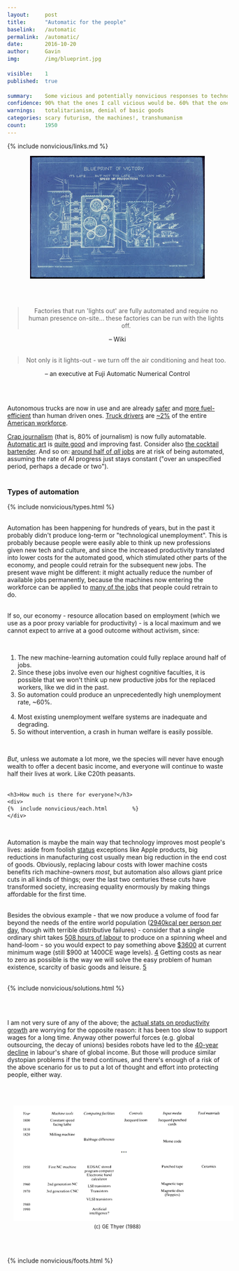 ```yaml
---
layout: 	post
title:  	"Automatic for the people"
baselink:	/automatic
permalink:	/automatic/
date:   	2016-10-20
author:		Gavin	
img:		/img/blueprint.jpg

visible:	1
published: 	true

summary:	Some vicious and potentially nonvicious responses to technological unemployment.
confidence: 90% that the ones I call vicious would be. 60% that the ones I call nonvicious would be.
warnings: 	totalitarianism, denial of basic goods
categories: scary futurism, the machines!, transhumanism
count: 		1950
---
```



{%	include nonvicious/links.md		%}


<div style="text-align:center"><img src="/img/blueprint.jpg" /></div>

<br><br>

<center>
<blockquote>
	Factories that run 'lights out' are fully automated and require no human presence on-site... these factories can be run with the lights off.
</blockquote>
	– Wiki
</center>

<br>

<center>
<blockquote>Not only is it lights-out - we turn off the air conditioning and heat too.</blockquote>
	– an executive at Fuji Automatic Numerical Control
</center>


<a name="toTop"></a>

<br><br>


Autonomous trucks are now in use and are already <a href="{{truckSafety}}">safer</a> and <a href="{{truckEfficient}}">more fuel-efficient</a> than human driven ones. <a href="{{usDrivers}}">Truck drivers</a> are <a href="{{usDrivers2}}">~2%</a> of the entire <a href="{{usDrivers3}}">American workforce</a>.

<a href="{{journo}}">Crap journalism</a> (that is, 80% of journalism) is now fully automatable. <a href="{{art}}">Automatic art</a> is <a href="{{art2}}">quite good</a> and improving fast. Consider also <a href="{{bar}}">the cocktail bartender</a>.  And so on: <a href="{{martin}}">around half of <i>all</i> jobs</a> are at risk of being automated, assuming the rate of AI progress just stays constant ("over an unspecified period, perhaps a decade or two").
<br><br>

<div class="accordion">
	<h3>Types of automation</h3>
	<div>
		{%	include nonvicious/types.html		%}
	</div>
</div><br>

Automation has been happening for hundreds of years, but in the past it probably didn't produce long-term or "technological unemployment". This is probably because people were easily able to think up new professions given new tech and culture, and since the increased productivity translated into lower costs for the automated good, which stimulated other parts of the economy, and people could retrain for the subsequent new jobs. The present wave might be different: it might actually reduce the number of available jobs permanently, because the machines now entering the workforce can be applied to <a href="{{bbc}}">many of the jobs</a> that people could retrain to do.<br><br>

If so, our economy - resource allocation based on employment (which we use as a poor proxy variable for productivity) - is a local maximum and we cannot expect to arrive at a good outcome without activism, since:<br>

<br>

<ol>
	<li>The new machine-learning automation could fully replace around half of jobs.</li>
	<li>Since these jobs involve even our highest cognitive faculties, it is possible that we won't think up new productive jobs for the replaced workers, like we did in the past.</li>
	<li>So automation could produce an unprecedentedly high unemployment rate, ~60%.</li><br>
	<li>Most existing unemployment welfare systems are inadequate and degrading.</li>
	<li>So without intervention, a crash in human welfare is easily possible.</li>
</ol>

<br>

<i>But</i>, unless we automate a lot more, we the species will never have enough wealth to offer a decent basic income, and everyone will continue to waste half their lives at work. Like C20th peasants.
<br><br>

<div class="accordion">

	<h3>How much is there for everyone?</h3>
	<div>
	{%	include nonvicious/each.html		%}
	</div>
</div>
<br>

Automation is maybe the main way that technology improves most people's lives: aside from foolish <a href="{{posit}}">status</a> exceptions like Apple products, big reductions in manufacturing cost usually mean big reduction in the end cost of goods. Obviously, replacing labour costs with lower machine costs benefits rich machine-owners <i>most</i>, but automation also allows giant price cuts in all kinds of things; over the last two centuries these cuts have transformed society, increasing equality enormously by making things affordable for the first time.<br><br>

Besides the obvious example - that we now produce a volume of food far beyond the needs of the entire world population (<a href="{{food}}">2940kcal per person per day</a>, though with terrible distributive failures) - consider that a single ordinary shirt takes <a href="{{labour}}">508 hours of labour</a> to produce on a spinning wheel and hand-loom - so you would expect to pay something above <a href="{{wolfram}}">$3600</a> at current minimum wage (still $900 at 1400CE wage levels). <a href="#fn:4" id="fnref:4">4</a> Getting costs as near to zero as possible is the way we will solve the easy problem of human existence, scarcity of basic goods and leisure. <a href="#fn:5" id="fnref:5">5</a><br><br>

{%  include nonvicious/solutions.html %}

<br><br>

I am not very sure of any of the above; the <a href="{{loGrowth}}">actual stats on productivity growth</a> are worrying for the opposite reason: it has been too slow to support wages for a long time. Anyway other powerful forces (e.g. global outsourcing, the decay of unions) besides robots have led to the <a href="http://www.nber.org/papers/w19136">40-year decline</a> in labour's share of global income. But those will produce similar dystopian problems if the trend continues, and there's enough of a risk of the above scenario for us to put a lot of thought and effort into protecting people, either way.


<br><br>



<div class="separator" style="clear: both; text-align: center;"><a href="/img/awwww.png" imageanchor="1" 
	style="margin-left: 1em; margin-right: 1em;"><img border="0" src="/img/awwww.png" /></a><br>
<small>(c) GE Thyer (1988)</small></div>

<br><br>

{%  include nonvicious/foots.html %}